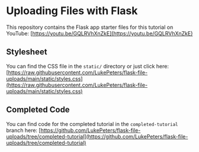 # Uploading Files with Flask

This repository contains the Flask app starter files for this tutorial on YouTube: [https://youtu.be/GQLRVhXnZkE](https://youtu.be/GQLRVhXnZkE)

## Stylesheet

You can find the CSS file in the `static/` directory or just click here: [https://raw.githubusercontent.com/LukePeters/flask-file-uploads/main/static/styles.css](https://raw.githubusercontent.com/LukePeters/flask-file-uploads/main/static/styles.css)

## Completed Code

You can find code for the completed tutorial in the `completed-tutorial` branch here: [https://github.com/LukePeters/flask-file-uploads/tree/completed-tutorial](https://github.com/LukePeters/flask-file-uploads/tree/completed-tutorial)
